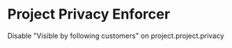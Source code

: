 Project Privacy Enforcer
========================

Disable "Visible by following customers" on project.project.privacy